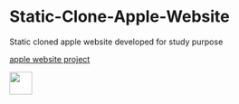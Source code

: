 # Static-Clone-Apple-Website
Static cloned apple website developed for study purpose

[apple website project](http://igorsteffen.com.s3-website.us-east-2.amazonaws.com/)

<img loading="html" src="[https://cdn.jsdelivr.net/gh/devicons/devicon/icons/git/git-original.svg](https://miro.medium.com/v2/resize:fit:792/1*lJ32Bl-lHWmNMUSiSq17gQ.png)https://miro.medium.com/v2/resize:fit:792/1*lJ32Bl-lHWmNMUSiSq17gQ.png" width="40" height="40"/>
